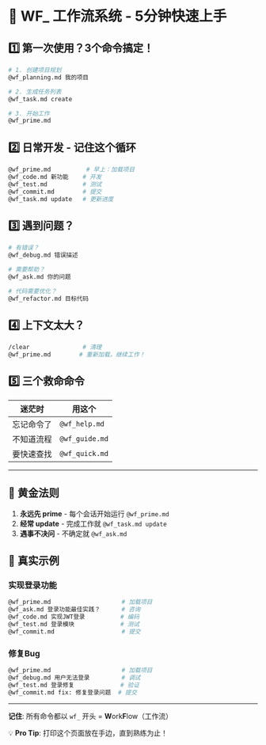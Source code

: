 # 🚀 WF_ 工作流系统 - 5分钟快速上手

## 1️⃣ 第一次使用？3个命令搞定！

```bash
# 1. 创建项目规划
@wf_planning.md 我的项目

# 2. 生成任务列表
@wf_task.md create

# 3. 开始工作
@wf_prime.md
```

## 2️⃣ 日常开发 - 记住这个循环

```bash
@wf_prime.md          # 早上：加载项目
@wf_code.md 新功能    # 开发
@wf_test.md          # 测试
@wf_commit.md        # 提交
@wf_task.md update   # 更新进度
```

## 3️⃣ 遇到问题？

```bash
# 有错误？
@wf_debug.md 错误描述

# 需要帮助？
@wf_ask.md 你的问题

# 代码需要优化？
@wf_refactor.md 目标代码
```

## 4️⃣ 上下文太大？

```bash
/clear               # 清理
@wf_prime.md        # 重新加载，继续工作！
```

## 5️⃣ 三个救命命令

| 迷茫时 | 用这个 |
|--------|--------|
| 忘记命令了 | `@wf_help.md` |
| 不知道流程 | `@wf_guide.md` |
| 要快速查找 | `@wf_quick.md` |

---

## 🎯 黄金法则

1. **永远先 prime** - 每个会话开始运行 `@wf_prime.md`
2. **经常 update** - 完成工作就 `@wf_task.md update`
3. **遇事不决问** - 不确定就 `@wf_ask.md`

## 📝 真实示例

### 实现登录功能
```bash
@wf_prime.md                    # 加载项目
@wf_ask.md 登录功能最佳实践？      # 咨询
@wf_code.md 实现JWT登录          # 编码
@wf_test.md 登录模块             # 测试
@wf_commit.md                   # 提交
```

### 修复Bug
```bash
@wf_prime.md                    # 加载项目
@wf_debug.md 用户无法登录         # 调试
@wf_test.md 登录修复             # 验证
@wf_commit.md fix: 修复登录问题  # 提交
```

---

**记住**: 所有命令都以 `wf_` 开头 = **W**ork**F**low（工作流）

💡 **Pro Tip**: 打印这个页面放在手边，直到熟练为止！